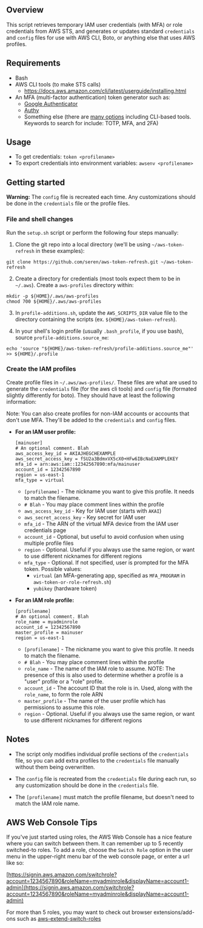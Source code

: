 ## Overview

This script retrieves temporary IAM user credentials (with MFA) or role credentials from AWS STS, and generates or updates standard `credentials` and `config` files for use with AWS CLI, Boto, or anything else that uses AWS profiles.



## Requirements

- Bash
- AWS CLI tools (to make STS calls)
  - https://docs.aws.amazon.com/cli/latest/userguide/installing.html
- An MFA (multi-factor authentication) token generator such as:
  - [Google Authenticator](https://www.google.com/search?q=google+authenticator)
  - [Authy](https://authy.com/download/)
  - Something else (there are [many options](https://www.google.com/search?q=2-factor+authentication+download) including CLI-based tools. Keywords to search for include: TOTP, MFA, and 2FA)



## Usage
- To get credentials: `token <profilename>`
- To export credentials into environment variables: `awsenv <profilename>`



## Getting started

**Warning:** The `config` file is recreated each time. Any customizations should be done in the `credentials` file or the profile files.

### File and shell changes

Run the `setup.sh` script or perform the following four steps manually:

1. Clone the git repo into a local directory (we'll be using `~/aws-token-refresh` in these examples):

  ~~~
  git clone https://github.com/seren/aws-token-refresh.git ~/aws-token-refresh
  ~~~

2. Create a directory for credentials (most tools expect them to be in `~/.aws`). Create a `aws-profiles` directory within:
	
  ~~~
  mkdir -p ${HOME}/.aws/aws-profiles
  chmod 700 ${HOME}/.aws/aws-profiles
  ~~~

3. In `profile-additions.sh`, update the `AWS_SCRIPTS_DIR` value file to the directory containing the scripts (ex. `${HOME}/aws-token-refresh`).
	
4. In your shell's login profile (usually `.bash_profile`, if you use bash), source `profile-additions.source_me`:
	
  ~~~
  echo 'source "${HOME}/aws-token-refresh/profile-additions.source_me"' >> ${HOME}/.profile
  ~~~


### Create the IAM profiles

Create profile files in `~/.aws/aws-profiles/`. These files are what are used to generate the `credentials` file (for the aws cli tools) and `config` file (formated slightly differently for boto). They should have at least the following information:

  Note: You can also create profiles for non-IAM accounts or accounts that don't use MFA. They'll be added to the `credentials` and `config` files.

  - **For an IAM user profile:**

    ~~~
    [mainuser]
    # An optional comment. Blah
    aws_access_key_id = AKIAJHEGCHEXAMPLE
    aws_secret_access_key = fSU2a3BdmxVX5cX0+HFw6IBcNaEXAMPLEKEY
    mfa_id = arn:aws:iam::12342567890:mfa/mainuser
    account_id = 12342567890
    region = us-east-1
    mfa_type = virtual
    ~~~
  
    - `[profilename]` - The nickname you want to give this profile. It needs to match the filename.
    - `# Blah` - You may place comment lines within the profile
    - `aws_access_key_id` - Key for IAM user (starts with `AKAI`)
    - `aws_secret_access_key` - Key secret for IAM user
    - `mfa_id` - The ARN of the virtual MFA device from the IAM user credentials page
    - `account_id` - Optional, but useful to avoid confusion when using multiple profile files
    - `region` - Optional. Useful if you always use the same region, or want to use different nicknames for different regions
    - `mfa_type` - Optional. If not specified, user is prompted for the MFA token. Possible values:
      - `virtual` (an MFA-generating app, specified as `MFA_PROGRAM` in `aws-token-or-role-refresh.sh`)
      - `yubikey` (hardware token) 

  - **For an IAM role profile:**

    ~~~
    [profilename]
    # An optional comment. Blah
    role_name = myadminrole
    account_id = 12342567890
    master_profile = mainuser
    region = us-east-1
    ~~~

    - `[profilename]` - The nickname you want to give this profile. It needs to match the filename.
    - `# Blah` - You may place comment lines within the profile
    - `role_name` - The name of the IAM role to assume. NOTE: The presence of this is also used to determine whether a profile is a "user" profile or a "role" profile.
    - `account_id` - The account ID that the role is in. Used, along with the `role_name`, to form the role ARN
    - `master_profile` - The name of the user profile which has permissions to assume this role.
    - `region` - Optional. Useful if you always use the same region, or want to use different nicknames for different regions



## Notes

- The script only modifies individual profile sections of the `credentials` file, so you can add extra profiles to the `credentials` file manually without them being overwritten.

- The `config` file is recreated from the `credentials` file during each run, so any customization should be done in the `credentials` file.

- The `[profilename]` must match the profile filename, but doesn't need to match the IAM role name.



## AWS Web Console Tips

If you've just started using roles, the AWS Web Console has a nice feature where you can switch between them. It can remember up to 5 recently switched-to roles. To add a role, choose the `Switch Role` option in the user menu in the upper-right menu bar of the web console page, or enter a url like so:

[https://signin.aws.amazon.com/switchrole?account=1234567890&roleName=myadminrole&displayName=account1-admin](https://signin.aws.amazon.com/switchrole?account=1234567890&roleName=myadminrole&displayName=account1-admin)

For more than 5 roles, you may want to check out browser extensions/add-ons such as [aws-extend-switch-roles](https://github.com/tilfin/aws-extend-switch-roles)

